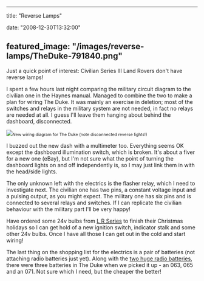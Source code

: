 
---
title: "Reverse Lamps"

date: "2008-12-30T13:32:00"

featured_image: "/images/reverse-lamps/TheDuke-791840.png"
---


Just a quick point of interest:  Civilian Series III Land Rovers don't have reverse lamps!

I spent a few hours last night comparing the military circuit diagram to the civilian one in the Haynes manual.  Managed to combine the two to make a plan for wiring The Duke.  It was mainly an exercise in deletion; most of the switches and relays in the military system are not needed, in fact no relays are needed at all.  I guess I'll leave them hanging about behind the dashboard, disconnected.

<a href="http://danandtheduke.co.uk/uploaded_images/TheDuke-791845.png"><img src="/images/reverse-lamps/TheDuke-791840.png"/></a><span style="font-size:78%;">New wiring diagram for The Duke (note disconnected reverse lights!)</span>

I buzzed out the new dash with a multimeter too.  Everything seems OK except the dashboard illumination switch, which is broken.  It's about a fiver for a new one (eBay), but I'm not sure what the point of turning the dashboard lights on and off <span>independently</span> is, so I may just link them in with the head/side lights.

The only unknown left with the electrics is the flasher relay, which I need to investigate next.  The civilian one has two pins, a constant voltage input and a pulsing output, as you might expect.  The military one has six pins and is connected to several relays and switches.  If I can replicate the civilian behaviour with the military part I'll be very happy!

Have ordered some 24v bulbs from <a href="http://www.lrseries.com/">L R Series</a> to finish their Christmas holidays so I can get hold of a new ignition switch, indicator stalk and some other 24v bulbs.  Once I have all those I can get out in the cold and start wiring!

The last thing on the shopping list for the electrics is a pair of batteries (not attaching radio batteries just yet).  Along with the <a href="http://www.royalsignals.org.uk/MOD%20batteries/009/01000207.pdf">two huge radio batteries</a>, there were three batteries in The Duke when we picked it up - an 063, 065 and an 071.  Not sure which I need, but the cheaper the better!